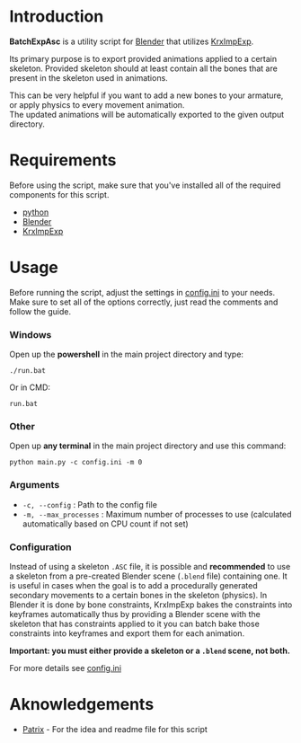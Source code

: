 # Introduction

**BatchExpAsc** is a utility script for [Blender](https://www.blender.org/) that utilizes [KrxImpExp](https://gitlab.com/Patrix9999/krximpexp).

Its primary purpose is to export provided animations applied to a certain skeleton.
Provided skeleton should at least contain all the bones that are present in the skeleton used in animations.

This can be very helpful if you want to add a new bones to your armature, or apply physics to every movement animation.  
The updated animations will be automatically exported to the given output directory.

# Requirements

Before using the script, make sure that you've installed all of the required components for this script.

- [python](https://www.python.org/)
- [Blender](https://www.blender.org/)
- [KrxImpExp](https://gitlab.com/Patrix9999/krximpexp)

# Usage

Before running the script, adjust the settings in [config.ini](/config.ini) to your needs.  
Make sure to set all of the options correctly, just read the comments and follow the guide.

### Windows

Open up the **powershell** in the main project directory and type:
```
./run.bat
```

Or in CMD:
```
run.bat
```

### Other

Open up **any terminal** in the main project directory and use this command:
```
python main.py -c config.ini -m 0
```

### Arguments

- `-c, --config` : Path to the config file
- `-m, --max_processes` : Maximum number of processes to use (calculated automatically based on CPU count if not set)

### Configuration

Instead of using a skeleton `.ASC` file, it is possible and **recommended** to use a skeleton from a pre-created Blender scene (`.blend` file)
containing one. It is useful in cases when the goal is to add a procedurally generated secondary movements to a certain bones in the skeleton (physics).
In Blender it is done by bone constraints, KrxImpExp bakes the constraints into keyframes automatically thus by providing a Blender scene with 
the skeleton that has constraints applied to it you can batch bake those constraints into keyframes and export them for each animation.

**Important: you must either provide a skeleton or a `.blend` scene, not both.**

For more details see [config.ini](/config.ini)

# Aknowledgements

- [Patrix](https://github.com/Patrix9999) - For the idea and readme file for this script
